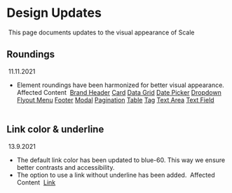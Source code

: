 # Design Updates

​
This page documents updates to the visual appearance of Scale
​
​
​

## Roundings

​
11.11.2021
​

- Element roundings have been harmonized for better visual appearance.
  ​
  Affected Content
  ​
  [Brand Header](./?path=/docs/components-brand-header-navigation--standard) [Card](/?path=/docs/components-card--standard) [Data Grid](./?path=/docs/components-data-grid--standard) [Date Picker](./?path=/docs/components-date-picker--standard) [Dropdown](./?path=/docs/components-dropdown--standard) [Flyout Menu](./?path=/docs/components-flyout-menu--standard) [Footer](./?path=/docs/components-footer--standard) [Modal](./?path=/docs/components-modal--standard) [Pagination](./?path=/docs/components-pagination--standard) [Table](./?path=/docs/components-table--standard) [Tag](./?path=/docs/components-tag--standard) [Text Area](./?path=/docs/components-text-area--standard) [Text Field](./?path=/docs/components-text-field--standard)  
  ​
  ​
  ​

## Link color & underline

​
13.9.2021
​

- The default link color has been updated to blue-60. This way we ensure better contrasts and accessibility.
- The option to use a link without underline has been added.
  ​
  Affected Content
  ​
  [Link](./?path=/docs/components-link--standard)

